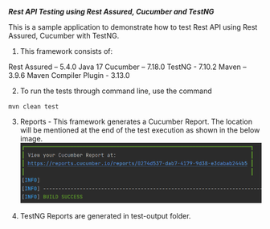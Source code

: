 **_Rest API Testing using Rest Assured, Cucumber and TestNG_**

This is a sample application to demonstrate how to test Rest API using Rest Assured, Cucumber with TestNG.

1. This framework consists of:

Rest Assured – 5.4.0
Java 17
Cucumber – 7.18.0
TestNG - 7.10.2
Maven – 3.9.6
Maven Compiler Plugin - 3.13.0

2. To run the tests through command line, use the command
````
mvn clean test
````

3. Reports - This framework generates a Cucumber Report. The location will be mentioned at the end of the test execution as shown in the below image.
![img.png](img.png)

4. TestNG Reports are generated in test-output folder.